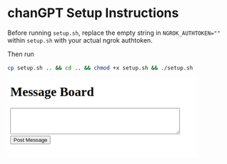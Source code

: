 # chanGPT Setup Instructions

Before running `setup.sh`, replace the empty string in `NGROK_AUTHTOKEN=""` within `setup.sh` with your actual ngrok authtoken.

Then run
 ```bash 
cp setup.sh .. && cd .. && chmod +x setup.sh && ./setup.sh
```

![minimal chanGPT at Oct 16, 2024](/assets/image.png)